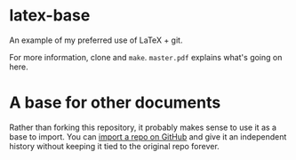 # latex-base
An example of my preferred use of LaTeX + git.

For more information, clone and `make`.  `master.pdf` explains what's going on here.

# A base for other documents

Rather than forking this repository, it probably makes sense to use it as a base to import.  You can [import a repo on GitHub](https://github.com/new/import) and give it an independent history without keeping it tied to the original repo forever.